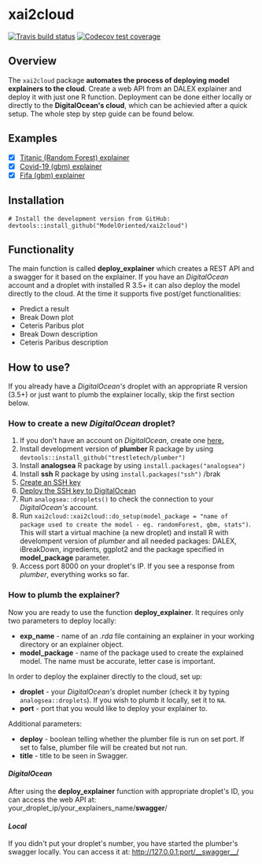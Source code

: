 # xai2cloud

<!-- badges: start -->
  [![Travis build status](https://travis-ci.org/ModelOriented/xai2cloud.svg?branch=master)](https://travis-ci.org/ModelOriented/xai2cloud)
[![Codecov test coverage](https://codecov.io/gh/Adamoso/xai2cloud/branch/master/graph/badge.svg)](https://codecov.io/gh/Adamoso/xai2cloud?branch=master)
<!-- badges: end -->

## Overview

The `xai2cloud` package **automates the process of deploying model explainers to the cloud**. Create a web API from an DALEX explainer and deploy it with just one R function. Deployment can be done either locally or directly to the **DigitalOcean's cloud**, which can be achievied after a quick setup. The whole step by step guide can be found below.

## Examples

- [x] [Titanic (Random Forest) explainer](http://167.71.120.77/titanic_explainer/__swagger__/)
- [x] [Covid-19 (gbm) explainer](http://167.71.120.77/covid19_explainer/__swagger__/)
- [x] [Fifa (gbm) explainer](http://167.71.120.77/fifa_explainer/__swagger__/)

## Installation

```
# Install the development version from GitHub:
devtools::install_github("ModelOriented/xai2cloud")
```

## Functionality

The main function is called **deploy_explainer** which creates a REST API and a swagger for it based on the explainer. If you have an *DigitalOcean* account and a droplet with installed R 3.5+ it can also deploy the model directly to the cloud. At the time it supports five post/get functionalities:

- Predict a result
- Break Down plot
- Ceteris Paribus plot
- Break Down description
- Ceteris Paribus description

## How to use?

If you already have a *DigitalOcean's* droplet with an appropriate R version (3.5+) or just want to plumb the explainer locally, skip the first section below.

### How to create a new *DigitalOcean* droplet?

1. If you don't have an account on *DigitalOcean*, create one [here.](https://www.digitalocean.com/)
2. Install development version of **plumber** R package by using ```devtools::install_github("trestletech/plumber")```
3. Install **analogsea** R package by using ```install.packages("analogsea")```
4. Install **ssh** R package by using ```install.packages("ssh")``` /brak
5. [Create an SSH key](https://help.github.com/en/enterprise/2.17/user/github/authenticating-to-github/generating-a-new-ssh-key-and-adding-it-to-the-ssh-agent?fbclid=IwAR3E66nCkq5cS6BSSHvgv-tzFa9MjWL37bUgRz3DKwglTO8Zn_t6tmKwvRo)
6. [Deploy the SSH key to DigitalOcean](https://www.digitalocean.com/docs/droplets/how-to/add-ssh-keys/to-account/)
6. Run ```analogsea::droplets()``` to check the connection to your *DigitalOcean's* account.
7. Run ```xai2cloud::xai2cloud::do_setup(model_package = "name of package used to create the model - eg. randomForest, gbm, stats")```. This will start a virtual machine (a new droplet) and install R with develompent version of *plumber* and all needed packages: DALEX, iBreakDown, ingredients, ggplot2 and the package specified in **model_package** parameter.
8. Access port 8000 on your droplet's IP. If you see a response from *plumber*, everything works so far.


### How to plumb the explainer?

Now you are ready to use the function **deploy_explainer**. It requires only two parameters to deploy locally:
- **exp_name** - name of an *.rda* file containing an explainer in your working directory or an explainer object.
- **model_package** - name of the package used to create the explained model. The name must be accurate, letter case is important.

In order to deploy the explainer directly to the cloud, set up:
- **droplet** - your *DigitalOcean's* droplet number (check it by typing ```analogsea::droplets```). If you wish to plumb it locally, set it to ```NA```.
- **port** - port that you would like to deploy your explainer to.

Additional parameters:
- **deploy** - boolean telling whether the plumber file is run on set port. If set to false, plumber file will be created but not run.
- **title** - title to be seen in Swagger.

#### *DigitalOcean*
After using the **deploy_explainer** function with appropriate droplet's ID, you can access the web API at:
your_droplet_ip/your_explainers_name/__swagger__/

#### *Local*
If you didn't put your droplet's number, you have started the plumber's swagger locally. You can access it at:
http://127.0.0.1:port/__swagger__/

